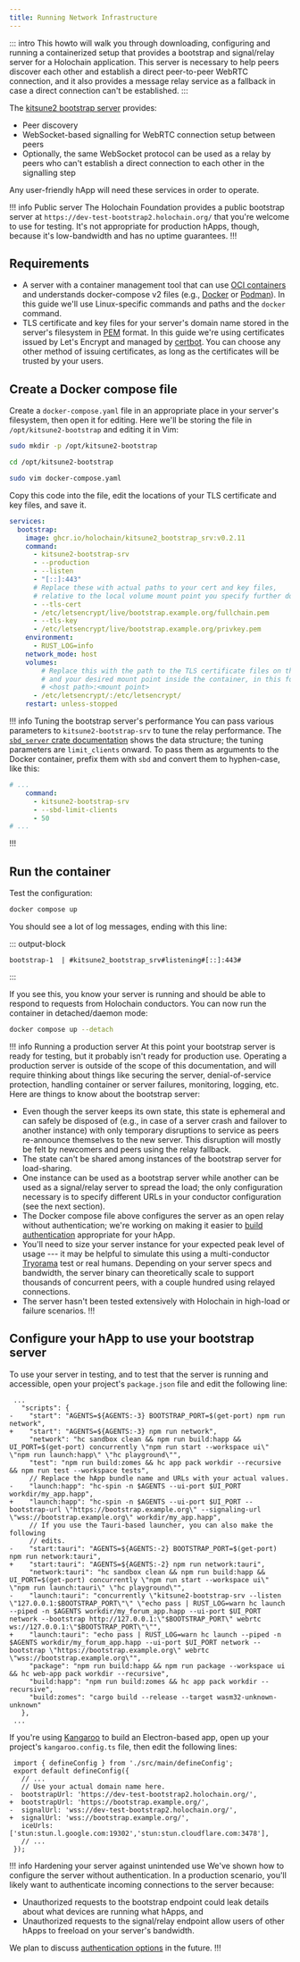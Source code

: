 ```yaml
---
title: Running Network Infrastructure
---
```


::: intro
This howto will walk you through downloading, configuring and running a containerized setup that provides a bootstrap and signal/relay server for a Holochain application. This server is necessary to help peers discover each other and establish a direct peer-to-peer WebRTC connection, and it also provides a message relay service as a fallback in case a direct connection can't be established.
:::

The [kitsune2 bootstrap server](https://github.com/holochain/kitsune2/tree/main/crates/bootstrap_srv) provides:

* Peer discovery
* WebSocket-based signalling for WebRTC connection setup between peers
* Optionally, the same WebSocket protocol can be used as a relay by peers who can't establish a direct connection to each other in the signalling step

Any user-friendly hApp will need these services in order to operate.

!!! info Public server
The Holochain Foundation provides a public bootstrap server at `https://dev-test-bootstrap2.holochain.org/` that you're welcome to use for testing. It's not appropriate for production hApps, though, because it's low-bandwidth and has no uptime guarantees.
!!!

## Requirements

* A server with a container management tool that can use [OCI containers](https://opencontainers.org/) and understands docker-compose v2 files (e.g., [Docker](https://www.docker.com/) or [Podman](https://podman.io/)). In this guide we'll use Linux-specific commands and paths and the `docker` command.
* TLS certificate and key files for your server's domain name stored in the server's filesystem in [PEM](https://en.wikipedia.org/wiki/Privacy-Enhanced_Mail) format. In this guide we're using certificates issued by Let's Encrypt and managed by [certbot](https://certbot.eff.org/). You can choose any other method of issuing certificates, as long as the certificates will be trusted by your users.

## Create a Docker compose file

Create a `docker-compose.yaml` file in an appropriate place in your server's filesystem, then open it for editing. Here we'll be storing the file in `/opt/kitsune2-bootstrap` and editing it in Vim:

```bash
sudo mkdir -p /opt/kitsune2-bootstrap
```
```bash
cd /opt/kitsune2-bootstrap
```
```bash
sudo vim docker-compose.yaml
```

Copy this code into the file, edit the locations of your TLS certificate and key files, and save it.

<!-- TODO(upgrade): Update the docker image URL -->
```yaml
services:
  bootstrap:
    image: ghcr.io/holochain/kitsune2_bootstrap_srv:v0.2.11
    command:
      - kitsune2-bootstrap-srv
      - --production
      - --listen
      - "[::]:443"
      # Replace these with actual paths to your cert and key files,
      # relative to the local volume mount point you specify further down.
      - --tls-cert
      - /etc/letsencrypt/live/bootstrap.example.org/fullchain.pem
      - --tls-key
      - /etc/letsencrypt/live/bootstrap.example.org/privkey.pem
    environment:
      - RUST_LOG=info
    network_mode: host
    volumes:
        # Replace this with the path to the TLS certificate files on the host
        # and your desired mount point inside the container, in this format:
        # <host path>:<mount point>
      - /etc/letsencrypt/:/etc/letsencrypt/
    restart: unless-stopped
```

!!! info Tuning the bootstrap server's performance
You can pass various parameters to `kitsune2-bootstrap-srv` to tune the relay performance. The [`sbd_server` crate documentation](https://docs.rs/sbd-server/latest/sbd_server/struct.Config.html#structfield.limit_clients) shows the data structure; the tuning parameters are `limit_clients` onward. To pass them as arguments to the Docker container, prefix them with `sbd` and convert them to hyphen-case, like this:

```yaml
# ...
    command:
      - kitsune2-bootstrap-srv
      - --sbd-limit-clients
      - 50
# ...
```
!!!

## Run the container

Test the configuration:

```bash
docker compose up
```

You should see a lot of log messages, ending with this line:

::: output-block
```text
bootstrap-1  | #kitsune2_bootstrap_srv#listening#[::]:443#
```
:::

If you see this, you know your server is running and should be able to respond to requests from Holochain conductors. You can now run the container in detached/daemon mode:

```bash
docker compose up --detach
```

!!! info Running a production server
At this point your bootstrap server is ready for testing, but it probably isn't ready for production use. Operating a production server is outside of the scope of this documentation, and will require thinking about things like securing the server, denial-of-service protection, handling container or server failures, monitoring, logging, etc. Here are things to know about the bootstrap server:

* Even though the server keeps its own state, this state is ephemeral and can safely be disposed of (e.g., in case of a server crash and failover to another instance) with only temporary disruptions to service as peers re-announce themselves to the new server. This disruption will mostly be felt by newcomers and peers using the relay fallback.
* The state can't be shared among instances of the bootstrap server for load-sharing.
* One instance can be used as a bootstrap server while another can be used as a signal/relay server to spread the load; the only configuration necessary is to specify different URLs in your conductor configuration (see the next section).
* The Docker compose file above configures the server as an open relay without authentication; we're working on making it easier to [build authentication](https://github.com/holochain/sbd/blob/main/spec-auth.md) appropriate for your hApp.
* You'll need to size your server instance for your expected peak level of usage --- it may be helpful to simulate this using a multi-conductor [Tryorama](/build/testing-with-tryorama/) test or real humans. Depending on your server specs and bandwidth, the server binary can theoretically scale to support thousands of concurrent peers, with a couple hundred using relayed connections.
* The server hasn't been tested extensively with Holochain in high-load or failure scenarios.
!!!

## Configure your hApp to use your bootstrap server

<!-- TODO: eventually it should be possible to specify the server URLs in the DNA manifest. When that happens, add instructions here. See https://github.com/holochain/holochain/issues/4761 -->

To use your server in testing, and to test that the server is running and accessible, open your project's `package.json` file and edit the following line:

<!-- TODO(upgrade): update the package.json file with any changes, and bump dep version numbers -->

```diff:json
 ...
   "scripts": {
-    "start": "AGENTS=${AGENTS:-3} BOOTSTRAP_PORT=$(get-port) npm run network",
+    "start": "AGENTS=${AGENTS:-3} npm run network",
     "network": "hc sandbox clean && npm run build:happ && UI_PORT=$(get-port) concurrently \"npm run start --workspace ui\" \"npm run launch:happ\" \"hc playground\"",
     "test": "npm run build:zomes && hc app pack workdir --recursive && npm run test --workspace tests",
     // Replace the hApp bundle name and URLs with your actual values.
-    "launch:happ": "hc-spin -n $AGENTS --ui-port $UI_PORT workdir/my_app.happ",
+    "launch:happ": "hc-spin -n $AGENTS --ui-port $UI_PORT --bootstrap-url \"https://bootstrap.example.org\" --signaling-url \"wss://bootstrap.example.org\" workdir/my_app.happ",
     // If you use the Tauri-based launcher, you can also make the following
     // edits.
-    "start:tauri": "AGENTS=${AGENTS:-2} BOOTSTRAP_PORT=$(get-port) npm run network:tauri",
+    "start:tauri": "AGENTS=${AGENTS:-2} npm run network:tauri",
     "network:tauri": "hc sandbox clean && npm run build:happ && UI_PORT=$(get-port) concurrently \"npm run start --workspace ui\" \"npm run launch:tauri\" \"hc playground\"",
-    "launch:tauri": "concurrently \"kitsune2-bootstrap-srv --listen \"127.0.0.1:$BOOTSTRAP_PORT\"\" \"echo pass | RUST_LOG=warn hc launch --piped -n $AGENTS workdir/my_forum_app.happ --ui-port $UI_PORT network --bootstrap http://127.0.0.1:\"$BOOTSTRAP_PORT\" webrtc ws://127.0.0.1:\"$BOOTSTRAP_PORT\"\"",
+    "launch:tauri": "echo pass | RUST_LOG=warn hc launch --piped -n $AGENTS workdir/my_forum_app.happ --ui-port $UI_PORT network --bootstrap \"https://bootstrap.example.org\" webrtc \"wss://bootstrap.example.org\"",
     "package": "npm run build:happ && npm run package --workspace ui && hc web-app pack workdir --recursive",
     "build:happ": "npm run build:zomes && hc app pack workdir --recursive",
     "build:zomes": "cargo build --release --target wasm32-unknown-unknown"
   },
 ...
```

If you're using [Kangaroo](https://github.com/holochain/kangaroo-electron) to build an Electron-based app, open up your project's `kangaroo.config.ts` file, then edit the following lines:

<!-- TODO(upgrade): Update Holochain/lair versions and hashes as needed -->

```diff:typescript
 import { defineConfig } from './src/main/defineConfig';
 export default defineConfig({
   // ...
   // Use your actual domain name here.
-  bootstrapUrl: 'https://dev-test-bootstrap2.holochain.org/',
+  bootstrapUrl: 'https://bootstrap.example.org/',
-  signalUrl: 'wss://dev-test-bootstrap2.holochain.org/',
+  signalUrl: 'wss://bootstrap.example.org/',
   iceUrls: ['stun:stun.l.google.com:19302','stun:stun.cloudflare.com:3478'],
   // ...
 });
```

!!! info Hardening your server against unintended use
We've shown how to configure the server without authentication. In a production scenario, you'll likely want to authenticate incoming connections to the server because:

* Unauthorized requests to the bootstrap endpoint could leak details about what devices are running what hApps, and
* Unauthorized requests to the signal/relay endpoint allow users of other hApps to freeload on your server's bandwidth.

We plan to discuss [authentication options](https://github.com/holochain/sbd/blob/main/spec-auth.md) in the future.
!!!
